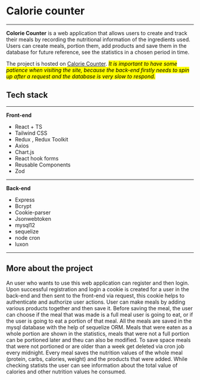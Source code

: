 # Calorie counter

---

**Colorie Counter** is a web application that allows users to create and track their meals by recording the nutritional information of the ingredients used. Users can create meals, portion them, add products and save them in the database for future reference, see the statistics in a chosen period in time.

The project is hosted on [Calorie Counter](https://colorie-counter.vercel.app/). <mark>_It is important to have some patience when visiting the site, because the back-end firstly needs to spin up after a request and the database is very slow to respond._</mark>

## Tech stack

---

**Front-end**

- React + TS
- Tailwind CSS
- Redux , Redux Toolkit
- Axios
- Chart.js
- React hook forms
- Reusable Components
- Zod

---

**Back-end**

- Express
- Bcrypt
- Cookie-parser
- Jsonwebtoken
- mysql12
- sequelize
- node cron
- luxon

---

## More about the project

An user who wants to use this web application can register and then login. Upon successful registration and login a cookie is created for a user in the back-end and then sent to the front-end via request, this cookie helps to authenticate and authorize user actions. User can make meals by adding various products together and then save it. Before saving the meal, the user can choose if the meal that was made is a full meal user is going to eat, or if the user is going to eat a portion of that meal. All the meals are saved in the mysql database with the help of sequelize ORM. Meals that were eaten as a whole portion are shown in the statistics, meals that were not a full portion can be portioned later and theu can also be modified. To save space meals that were not portioned or are older than a week get deleted via cron job every midnight. Every meal saves the nutrition values of the whole meal (protein, carbs, calories, weight) and the products that were added. While checking statists the user can see information about the total value of calories and other nutrition values he consumed.

